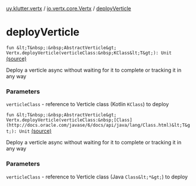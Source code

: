 [uy.klutter.vertx](../index.md) / [io.vertx.core.Vertx](index.md) / [deployVerticle](.)


# deployVerticle
`fun &lt;T&nbsp;:&nbsp;AbstractVerticle&gt; Vertx.deployVerticle(verticleClass:&nbsp;KClass&lt;T&gt;): Unit` [(source)](https://github.com/kohesive/klutter/blob/master/vertx3-jdk8/src/main/kotlin/uy/klutter/vertx/Vertx.kt#L186)

Deploy a verticle async without waiting for it to complete or tracking it in any way

### Parameters
`verticleClass` - reference to Verticle class (Kotlin `KClass`) to deploy


`fun &lt;T&nbsp;:&nbsp;AbstractVerticle&gt; Vertx.deployVerticle(verticleClass:&nbsp;[Class](http://docs.oracle.com/javase/6/docs/api/java/lang/Class.html)&lt;T&gt;): Unit` [(source)](https://github.com/kohesive/klutter/blob/master/vertx3-jdk8/src/main/kotlin/uy/klutter/vertx/Vertx.kt#L196)

Deploy a verticle async without waiting for it to complete or tracking it in any way

### Parameters
`verticleClass` - reference to Verticle class (Java `Class&lt;*&gt;`) to deploy


